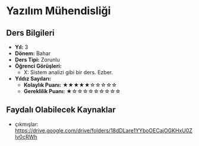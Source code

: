 # Yazılım Mühendisliği

## Ders Bilgileri

- **Yıl:** 3
- **Dönem:** Bahar
- **Ders Tipi:** Zorunlu
- **Öğrenci Görüşleri:**
  - X: Sistem analizi gibi bir ders. Ezber.
- **Yıldız Sayıları:**
  - **Kolaylık Puanı:** ★★★★★☆☆☆☆☆
  - **Gereklilik Puanı:** ★☆☆☆☆☆☆☆☆☆


## Faydalı Olabilecek Kaynaklar

- çıkmışlar: https://drive.google.com/drive/folders/18dDLare1YYboOECajOGKHxU0Zlv0cRWh
